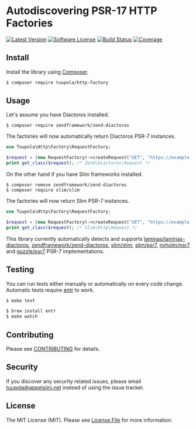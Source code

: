 # Autodiscovering PSR-17 HTTP Factories

[![Latest Version](https://img.shields.io/packagist/v/tuupola/http-factory.svg?style=flat-square)](https://packagist.org/packages/tuupola/http-factory)
[![Software License](https://img.shields.io/badge/license-MIT-brightgreen.svg?style=flat-square)](LICENSE.md)
[![Build Status](https://img.shields.io/github/workflow/status/tuupola/http-factory/Tests/master?style=flat-square)](https://github.com/tuupola/http-factory/actions)
[![Coverage](https://img.shields.io/codecov/c/github/tuupola/http-factory.svg?style=flat-square)](https://codecov.io/github/tuupola/http-factory)

## Install

Install the library using [Composer](https://getcomposer.org/).

``` bash
$ composer require tuupola/http-factory
```
## Usage

Let's assume you have Diactoros installed.

```
$ composer require zendframework/zend-diactoros
```

The factories will now automatically return Diactoros PSR-7 instances.

```php
use Tuupola\Http\Factory\RequestFactory;

$request = (new RequestFactory)->createRequest("GET", "https://example.com/");
print get_class($request); /* Zend\Diactoros\Request */
```

On the other hand if you have Slim frameworks installed.

```
$ composer remove zendframework/zend-diactoros
$ composer require slim/slim
```

The factories will now return Slim PSR-7 instances.

```php
use Tuupola\Http\Factory\RequestFactory;

$request = (new RequestFactory)->createRequest("GET", "https://example.com/");
print get_class($request); /* Slim\Http\Request */
```

This library currently automatically detects and supports [laminas/laminas-diactoros](https://github.com/laminas/laminas-diactoros), [zendframework/zend-diactoros](https://github.com/zendframework/zend-diactoros), [slim/slim](https://github.com/slimphp/slim), [slim/psr7](https://github.com/slimphp/Slim-Psr7), [nyholm/psr7](https://github.com/Nyholm/psr7) and  [guzzle/psr7](https://github.com/guzzle/psr7) PSR-7 implementations.

## Testing

You can run tests either manually or automatically on every code change. Automatic tests require [entr](http://entrproject.org/) to work.

``` bash
$ make test
```
``` bash
$ brew install entr
$ make watch
```

## Contributing

Please see [CONTRIBUTING](CONTRIBUTING.md) for details.

## Security

If you discover any security related issues, please email tuupola@appelsiini.net instead of using the issue tracker.

## License

The MIT License (MIT). Please see [License File](LICENSE.md) for more information.